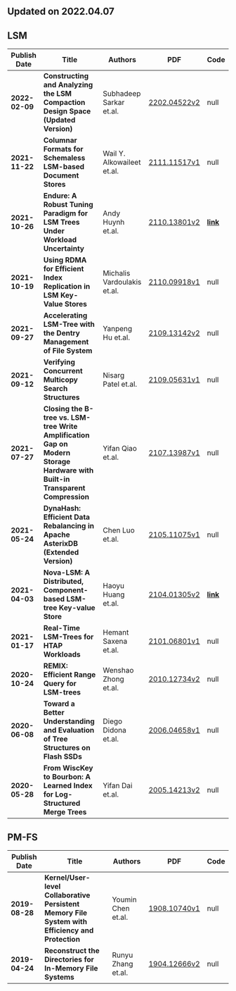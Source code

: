 ## Updated on 2022.04.07

## LSM

|Publish Date|Title|Authors|PDF|Code|
|---|---|---|---|---|
|**2022-02-09**|**Constructing and Analyzing the LSM Compaction Design Space (Updated Version)**|Subhadeep Sarkar et.al.|[2202.04522v2](http://arxiv.org/abs/2202.04522v2)|null|
|**2021-11-22**|**Columnar Formats for Schemaless LSM-based Document Stores**|Wail Y. Alkowaileet et.al.|[2111.11517v1](http://arxiv.org/abs/2111.11517v1)|null|
|**2021-10-26**|**Endure: A Robust Tuning Paradigm for LSM Trees Under Workload Uncertainty**|Andy Huynh et.al.|[2110.13801v2](http://arxiv.org/abs/2110.13801v2)|**[link](https://github.com/bu-disc/endure)**|
|**2021-10-19**|**Using RDMA for Efficient Index Replication in LSM Key-Value Stores**|Michalis Vardoulakis et.al.|[2110.09918v1](http://arxiv.org/abs/2110.09918v1)|null|
|**2021-09-27**|**Accelerating LSM-Tree with the Dentry Management of File System**|Yanpeng Hu et.al.|[2109.13142v2](http://arxiv.org/abs/2109.13142v2)|null|
|**2021-09-12**|**Verifying Concurrent Multicopy Search Structures**|Nisarg Patel et.al.|[2109.05631v1](http://arxiv.org/abs/2109.05631v1)|null|
|**2021-07-27**|**Closing the B-tree vs. LSM-tree Write Amplification Gap on Modern Storage Hardware with Built-in Transparent Compression**|Yifan Qiao et.al.|[2107.13987v1](http://arxiv.org/abs/2107.13987v1)|null|
|**2021-05-24**|**DynaHash: Efficient Data Rebalancing in Apache AsterixDB (Extended Version)**|Chen Luo et.al.|[2105.11075v1](http://arxiv.org/abs/2105.11075v1)|null|
|**2021-04-03**|**Nova-LSM: A Distributed, Component-based LSM-tree Key-value Store**|Haoyu Huang et.al.|[2104.01305v2](http://arxiv.org/abs/2104.01305v2)|**[link](https://github.com/HaoyuHuang/NovaLSM)**|
|**2021-01-17**|**Real-Time LSM-Trees for HTAP Workloads**|Hemant Saxena et.al.|[2101.06801v1](http://arxiv.org/abs/2101.06801v1)|null|
|**2020-10-24**|**REMIX: Efficient Range Query for LSM-trees**|Wenshao Zhong et.al.|[2010.12734v2](http://arxiv.org/abs/2010.12734v2)|null|
|**2020-06-08**|**Toward a Better Understanding and Evaluation of Tree Structures on Flash SSDs**|Diego Didona et.al.|[2006.04658v1](http://arxiv.org/abs/2006.04658v1)|null|
|**2020-05-28**|**From WiscKey to Bourbon: A Learned Index for Log-Structured Merge Trees**|Yifan Dai et.al.|[2005.14213v2](http://arxiv.org/abs/2005.14213v2)|null|

## PM-FS

|Publish Date|Title|Authors|PDF|Code|
|---|---|---|---|---|
|**2019-08-28**|**Kernel/User-level Collaborative Persistent Memory File System with Efficiency and Protection**|Youmin Chen et.al.|[1908.10740v1](http://arxiv.org/abs/1908.10740v1)|null|
|**2019-04-24**|**Reconstruct the Directories for In-Memory File Systems**|Runyu Zhang et.al.|[1904.12666v2](http://arxiv.org/abs/1904.12666v2)|null|

